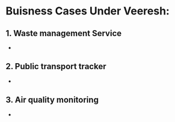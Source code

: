 # Buisness Cases Under Veeresh:

## 1. Waste management Service
- 

## 2. Public transport tracker
- 

## 3. Air quality monitoring
- 
